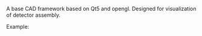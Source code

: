 A base CAD framework based on Qt5 and opengl.
Designed for visualization of detector assembly.

Example:

